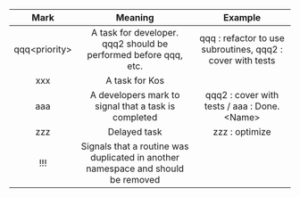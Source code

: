 | **Mark**        | **Meaning**                                                                      | **Example**                                                 |
| :-------------: | :------------------------------------------------------------------------------: | :---------------------------------------------------------: |
| qqq\<priority\> | A task for developer. qqq2 should be performed before qqq, etc.                  | qqq : refactor to use subroutines,  qqq2 : cover with tests |
| xxx             | A task for Kos                                                                   |                                                             |
| aaa             | A developers mark to signal that a task is completed                             | qqq2 : cover with tests / aaa : Done. \<Name\>              |
| zzz             | Delayed task                                                                     | zzz : optimize                                              |
| !!!             | Signals that a routine was duplicated in another namespace and should be removed |                                                             |
